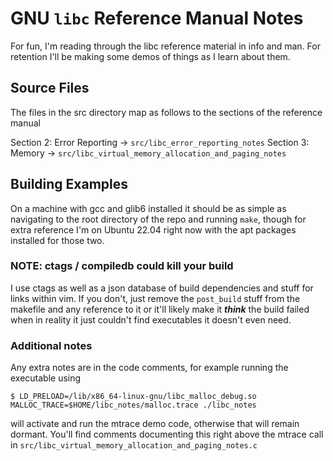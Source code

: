 # GNU `libc` Reference Manual Notes

For fun, I'm reading through the libc reference material in info and man. For retention I'll be making some demos of things as I learn about them.

## Source Files

The files in the src directory map as follows to the sections of the reference manual

Section 2: Error Reporting -> `src/libc_error_reporting_notes`
Section 3: Memory -> `src/libc_virtual_memory_allocation_and_paging_notes`

## Building Examples

On a machine with gcc and glib6 installed it should be as simple as navigating to the root directory of the repo and running `make`, though for extra reference I'm on Ubuntu 22.04 right now with the apt packages installed for those two. 

### NOTE: ctags / compiledb could kill your build
I use ctags as well as a json database of build dependencies and stuff for links within vim. If you don't, just remove the `post_build` stuff from the makefile and any reference to it or it'll likely make it ***think*** the build failed when in reality it just couldn't find executables it doesn't even need.

### Additional notes
Any extra notes are in the code comments, for example running the executable using

```shell
$ LD_PRELOAD=/lib/x86_64-linux-gnu/libc_malloc_debug.so MALLOC_TRACE=$HOME/libc_notes/malloc.trace ./libc_notes 
```

will activate and run the mtrace demo code, otherwise that will remain dormant. You'll find comments documenting this right above the mtrace call in `src/libc_virtual_memory_allocation_and_paging_notes.c`
